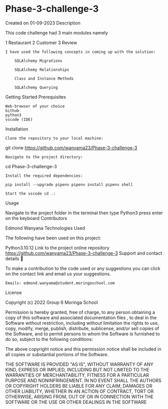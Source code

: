 # Phase-3-challenge-3
Created on 01-09-2023
Description

This code challenge had 3 main modules namely

1 Restaurant 2 Customer 3 Review

    I have used the following concepts in coming up with the solution:

        SQLAlchemy Migrations

        SQLAlchemy Relationships

        Class and Instance Methods

        SQLAlchemy Querying

Getting Started
Prerequisites

    Web-browser of your choice
    Github
    python3
    vscode (IDE)

Installation

    Clone the repository to your local machine:

git clone https://github.com/wanyama23/Phase-3-challenge-3

    Navigate to the project directory:

cd Phase-3-challenge-3

    Install the required dependencies:

    pip install --upgrade pipenv pipenv install pipenv shell

    Start the vscode cd .:

Usage

Navigate to the project folder in the terminal then type Python3 press enter on the keyboard
Contributors

Edmond Wanyana
Technologies Used

The following have been used on this project:

Python3.10.12
Link to the project online repository https://github.com/wanyama23/Phase-3-challenge-3
Support and contact details 🙂

To make a contribution to the code used or any suggestions you can click on the contact link and email us your suggestions.

    Emails: edmond.wanyama@student.moringaschool.com

License

Copyright (c) 2022 Group 6 Moringa School

Permission is hereby granted, free of charge, to any person obtaining a copy of this software and associated documentation files , to deal in the Software without restriction, including without limitation the rights to use, copy, modify, merge, publish, distribute, sublicense, and/or sell copies of the Software, and to permit persons to whom the Software is furnished to do so, subject to the following conditions:

The above copyright notice and this permission notice shall be included in all copies or substantial portions of the Software.

THE SOFTWARE IS PROVIDED "AS IS", WITHOUT WARRANTY OF ANY KIND, EXPRESS OR IMPLIED, INCLUDING BUT NOT LIMITED TO THE WARRANTIES OF MERCHANTABILITY, FITNESS FOR A PARTICULAR PURPOSE AND NONINFRINGEMENT. IN NO EVENT SHALL THE AUTHORS OR COPYRIGHT HOLDERS BE LIABLE FOR ANY CLAIM, DAMAGES OR OTHER LIABILITY, WHETHER IN AN ACTION OF CONTRACT, TORT OR OTHERWISE, ARISING FROM, OUT OF OR IN CONNECTION WITH THE SOFTWARE OR THE USE OR OTHER DEALINGS IN THE SOFTWARE